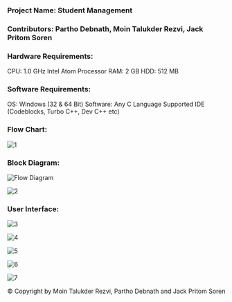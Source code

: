 ### Project Name:  Student Management

### Contributors: Partho Debnath, Moin Talukder Rezvi, Jack Pritom Soren


### Hardware Requirements:

CPU: 1.0 GHz Intel Atom Processor RAM: 2 GB
HDD: 512 MB

### Software Requirements:

OS: Windows (32 & 64 Bit)
Software: Any C Language Supported IDE (Codeblocks, Turbo C++, Dev C++ etc)



### Flow Chart:


![1](https://user-images.githubusercontent.com/58485174/98436133-0ce6c180-2103-11eb-9710-ba64a93c137f.jpg)



### Block Diagram:

![Flow Diagram](https://user-images.githubusercontent.com/58485174/98436170-8088ce80-2103-11eb-85c1-057a1057d901.png)



![2](https://user-images.githubusercontent.com/58485174/98436193-b75ee480-2103-11eb-8c07-8f5a667802af.jpg)


### User Interface:

![3](https://user-images.githubusercontent.com/58485174/98436297-803d0300-2104-11eb-8529-d6fc308cd207.jpg)


![4](https://user-images.githubusercontent.com/58485174/98436302-8fbc4c00-2104-11eb-9ffe-91f063c39f29.jpg)


![5](https://user-images.githubusercontent.com/58485174/98436307-964ac380-2104-11eb-99d2-cc1fb699326f.jpg)


![6](https://user-images.githubusercontent.com/58485174/98436310-9cd93b00-2104-11eb-8ff7-8fc59485e903.jpg)


![7](https://user-images.githubusercontent.com/58485174/98436312-a2368580-2104-11eb-820d-594ce66f3f4b.jpg)



© Copyright by Moin Talukder Rezvi, Partho Debnath and Jack Pritom Soren
